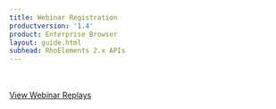 ```yaml
---
title: Webinar Registration
productversion: '1.4'
product: Enterprise Browser
layout: guide.html
subhead: RhoElements 2.x APIs
---
```



<div class='well label-success' style="color:white !important;">
Thank you for registering for RhoMobile Webinars. You may receive an email to the address provided to complete the registration process.
</div>

<div>
<a href="https://developer.motorolasolutions.com/community/rhomobile-suite/videos" class="btn btn-primary">View Webinar Replays</a>
</div>



